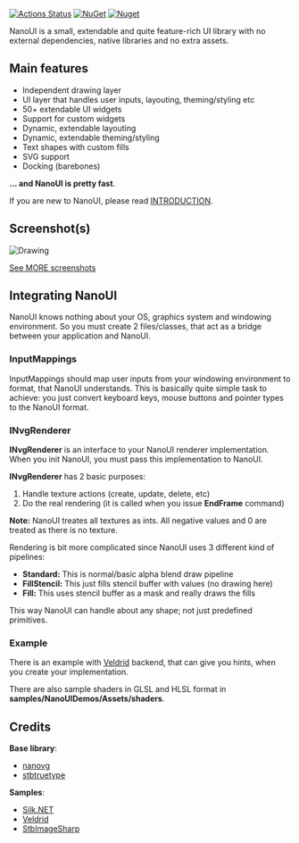 [![Actions Status](https://github.com/kbergius/NanoUI/workflows/Build/badge.svg)](https://github.com/kbergius/NanoUI/Build)
[![NuGet](https://img.shields.io/nuget/v/NanoUI.svg)](https://www.nuget.org/packages/NanoUI)
[![Nuget](https://img.shields.io/nuget/dt/NanoUI)](https://www.nuget.org/packages/NanoUI/)

NanoUI is a small, extendable and quite feature-rich UI library with no external dependencies, native libraries and no extra assets.

## Main features
- Independent drawing layer
- UI layer that handles user inputs, layouting, theming/styling etc
- 50+ extendable UI widgets
- Support for custom widgets
- Dynamic, extendable layouting
- Dynamic, extendable theming/styling
- Text shapes with custom fills
- SVG support
- Docking (barebones)

**... and NanoUI is pretty fast**.

If you are new to NanoUI, please read [INTRODUCTION](docs/INTRODUCTION.md).


## Screenshot(s)

![Drawing](docs/screenshots/ui_basic.png)

[See MORE screenshots](docs/screenshots/SCREENSHOTS.md)


## Integrating NanoUI

NanoUI knows nothing about your OS, graphics system and windowing environment. So you must create 2 files/classes, that act as a bridge between your application and NanoUI.

### InputMappings

InputMappings should map user inputs from your windowing environment to format, that NanoUI understands.
This is basically quite simple task to achieve: you just convert keyboard keys, mouse buttons and pointer types to the NanoUI format.

### INvgRenderer

**INvgRenderer** is an interface to your NanoUI renderer implementation. When you init NanoUI, you must pass this implementation to NanoUI.

**INvgRenderer** has 2 basic purposes:
1. Handle texture actions (create, update, delete, etc)
2. Do the real rendering (it is called when you issue **EndFrame** command)

**Note:** NanoUI treates all textures as ints. All negative values and 0 are treated as there is no texture.

Rendering is bit more complicated since NanoUI uses 3 different kind of pipelines:
- **Standard:** This is normal/basic alpha blend draw pipeline
- **FillStencil:** This just fills stencil buffer with values (no drawing here)
- **Fill:** This uses stencil buffer as a mask and really draws the fills

This way NanoUI can handle about any shape; not just predefined primitives.

### Example

There is an example with [Veldrid](https://github.com/veldrid/veldrid) backend, that can give you hints, when you create your implementation.

There are also sample shaders in GLSL and HLSL format in **samples/NanoUIDemos/Assets/shaders**.


## Credits

**Base library**:
- [nanovg](https://github.com/memononen/nanovg)
- [stbtruetype](https://github.com/nothings/stb)

**Samples**:
- [Silk.NET](https://github.com/dotnet/Silk.NET)
- [Veldrid](https://github.com/veldrid/veldrid)
- [StbImageSharp](https://github.com/StbSharp/StbImageSharp)
